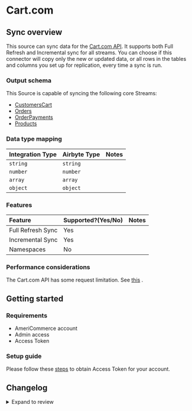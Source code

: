 # Cart.com

## Sync overview

This source can sync data for the [Cart.com API](https://developers.cart.com/docs/rest-api/docs/README.md). It supports both Full Refresh and Incremental sync for all streams. You can choose if this connector will copy only the new or updated data, or all rows in the tables and columns you set up for replication, every time a sync is run.

### Output schema

This Source is capable of syncing the following core Streams:

- [CustomersCart](https://developers.cart.com/docs/rest-api/restapi.json/paths/~1customers/get)
- [Orders](https://developers.cart.com/docs/rest-api/restapi.json/paths/~1orders/get)
- [OrderPayments](https://developers.cart.com/docs/rest-api/restapi.json/paths/~1order_payments/get)
- [Products](https://developers.cart.com/docs/rest-api/restapi.json/paths/~1products/get)

### Data type mapping

| Integration Type | Airbyte Type | Notes |
| :--------------- | :----------- | :---- |
| `string`         | `string`     |       |
| `number`         | `number`     |       |
| `array`          | `array`      |       |
| `object`         | `object`     |       |

### Features

| Feature           | Supported?\(Yes/No\) | Notes |
| :---------------- | :------------------- | :---- |
| Full Refresh Sync | Yes                  |       |
| Incremental Sync  | Yes                  |       |
| Namespaces        | No                   |       |

### Performance considerations

The Cart.com API has some request limitation. See [this](https://developers.cart.com/docs/rest-api/docs/README.md#rate-limiting) .

## Getting started

### Requirements

- AmeriCommerce account
- Admin access
- Access Token

### Setup guide

Please follow these [steps](https://developers.cart.com/docs/rest-api/docs/README.md#setup) to obtain Access Token for your account.

## Changelog

<details>
  <summary>Expand to review</summary>

| Version | Date       | Pull Request                                             | Subject                                                                                |
| :------ | :--------- | :------------------------------------------------------- | :------------------------------------------------------------------------------------- |
| 0.3.17 | 2025-02-22 | [54281](https://github.com/airbytehq/airbyte/pull/54281) | Update dependencies |
| 0.3.16 | 2025-02-15 | [53886](https://github.com/airbytehq/airbyte/pull/53886) | Update dependencies |
| 0.3.15 | 2025-02-01 | [52906](https://github.com/airbytehq/airbyte/pull/52906) | Update dependencies |
| 0.3.14 | 2025-01-25 | [52205](https://github.com/airbytehq/airbyte/pull/52205) | Update dependencies |
| 0.3.13 | 2025-01-18 | [51751](https://github.com/airbytehq/airbyte/pull/51751) | Update dependencies |
| 0.3.12 | 2025-01-11 | [51294](https://github.com/airbytehq/airbyte/pull/51294) | Update dependencies |
| 0.3.11 | 2024-12-28 | [50505](https://github.com/airbytehq/airbyte/pull/50505) | Update dependencies |
| 0.3.10 | 2024-12-21 | [50189](https://github.com/airbytehq/airbyte/pull/50189) | Update dependencies |
| 0.3.9 | 2024-12-14 | [49316](https://github.com/airbytehq/airbyte/pull/49316) | Update dependencies |
| 0.3.8 | 2024-11-25 | [48637](https://github.com/airbytehq/airbyte/pull/48637) | Starting with this version, the Docker image is now rootless. Please note that this and future versions will not be compatible with Airbyte versions earlier than 0.64 |
| 0.3.7 | 2024-11-04 | [43726](https://github.com/airbytehq/airbyte/pull/43726) | Update dependencies |
| 0.3.6 | 2024-06-29 | [40011](https://github.com/airbytehq/airbyte/pull/40011) | Update dependencies |
| 0.3.5 | 2024-04-19 | [37131](https://github.com/airbytehq/airbyte/pull/37131) | Updating to 0.80.0 CDK |
| 0.3.4 | 2024-04-18 | [37131](https://github.com/airbytehq/airbyte/pull/37131) | Manage dependencies with Poetry. |
| 0.3.3 | 2024-04-15 | [37131](https://github.com/airbytehq/airbyte/pull/37131) | Base image migration: remove Dockerfile and use the python-connector-base image |
| 0.3.2 | 2024-04-12 | [37131](https://github.com/airbytehq/airbyte/pull/37131) | schema descriptions |
| 0.3.1 | 2023-11-21 | [32705](https://github.com/airbytehq/airbyte/pull/32705) | Update CDK version |
| 0.3.0 | 2023-11-14 | [23317](https://github.com/airbytehq/airbyte/pull/23317) | Update schemas |
| 0.2.1 | 2023-02-22 | [23317](https://github.com/airbytehq/airbyte/pull/23317) | Remove support for incremental for `order_statuses` stream |
| 0.2.0 | 2022-09-21 | [16612](https://github.com/airbytehq/airbyte/pull/16612) | Source Cart.com: implement Central API Router access method and improve backoff policy |
| 0.1.6 | 2022-07-15 | [14752](https://github.com/airbytehq/airbyte/pull/14752) | Add `order_statuses` stream |
| 0.1.5 | 2021-12-23 | [8434](https://github.com/airbytehq/airbyte/pull/8434) | Update fields in source-connectors specifications |
| 0.1.3 | 2021-08-26 | [5465](https://github.com/airbytehq/airbyte/pull/5465) | Add the end_date option for limitation of the amount of synced data |
| 0.1.2 | 2021-08-23 | [1111](https://github.com/airbytehq/airbyte/pull/1111) | Add `order_items` stream |
| 0.1.0 | 2021-06-08 | [4574](https://github.com/airbytehq/airbyte/pull/4574) | Initial Release |

</details>
